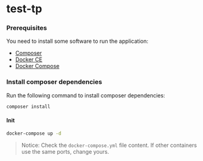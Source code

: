 # test-tp

### Prerequisites

You need to install some software to run the application:

- [Composer](https://getcomposer.org/)
- [Docker CE](https://www.docker.com/community-edition)
- [Docker Compose](https://docs.docker.com/compose/install)

### Install composer dependencies

Run the following command to install composer dependencies:

```bash
composer install
```

#### Init

```bash
docker-compose up -d
```
> Notice: Check the `docker-compose.yml` file content. If other containers use the same ports, change yours.
